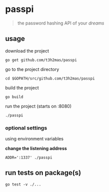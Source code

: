 # passpi
> the password hashing API of your _dreams_

## usage
download the project

`go get github.com/t3h2mas/passpi`

go to the project directory

`cd $GOPATH/src/github.com/t3h2mas/passpi`

build the project

`go build`

run the project (starts on :8080)

`./passpi`

### optional settings
using environment variables

**change the listening address**

`ADDR=':1337' ./passpi`

## run tests on package(s)
`go test -v ./...`